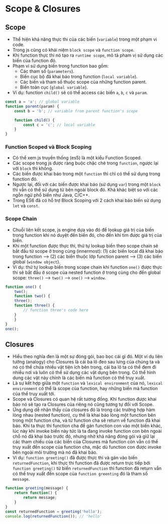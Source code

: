 Scope & Closures
===

## Scope
- Thể hiện khả năng thực thi của các biến (`variable`) trong một phạm vi code.
- Trong js cũng có khái niệm `block scope` và `function scope`.
- Khi function thực thi nó tạo ra `runtime scope`, mô tả pham vị sử dụng các biến của function đó.
- Phạm vi sử dụng biến trong function bao gồm: 
	- Các tham số (`parameters`). 
	- Biến cục bộ đã khai báo trong function (`local variable`).
	- Các biến và tham số thuộc scope của những function parent. 
	- Biến toàn cục (`global variable`).
- Ví dụ: function `child()` sẽ có thể access các biến `a`, `b`, `c` và `param`.

```js
const a = 'a'; // global variable
function parent(param) {
	const b = 'b'; // variable from parent function's scope

	function child() {
		const c = 'c'; // local variable
	}
}
```


### Function Scoped và Block Scoping
- Có thể xem js truyền thống (es5) là một kiểu Function Scoped.
- Các scope trong js được ràng buộc chặc chẻ trong `function`, ngược lại với `block` thì không.
- Các biến được khai báo trong một `function` thì chỉ có thể sử dụng trong function đó. 
- Ngược lại, đối với các biến được khai báo (sử dụng `var`) trong một `block` thì vẫn có thể sử dụng từ bên ngoài block đó. Khá khác biệt so với các ngỗn ngử phổ biến như Java, C/C++.
- Trong ES6 đã có hỗ trợ Block Scoping với 2 cách khai báo biến sử dụng `let` và `const`.

### Scope Chain
- Chuỗi liên kết scope, js engine dựa vào đó để lookup giá trị của biến trong function khi nó duyệt đến biến đó, cho đến khi tìm được giá trị của biến.
- Khi một function được thực thi, thứ tự lookup biến theo scope chain sẽ bắt đầu từ scope ở trong cùng (innermost): (1) các biến local đã khai báo trong function --> (2) các biến thuộc lớp function parent --> (3) các biến global (`window object`).
- Ví dụ: thứ tự lookup biến trong scope chain khi function `one()` được thực thi sẽ bắt đầu ở scope của nested function ở trong cùng cho đến global scope: `three()` --> `two()` --> `one()` --> `window`.

```js
function one() {
	two();
	function two() {
  	three();
  	function three() {
    	// function three's code here
  	}
	}
}
one();
```

## Closures
- Hiểu theo nghĩa đen là một sự đóng gói, bao bọc cái gì đó. Một ví dụ liên tưởng (analogy) cho Closures là cái ba lô đeo sau lưng của chúng ta và nó có thể chứa nhiều vật tiện ích bên trong, cái ba lô ta có thể đem đi nhiều nơi và luôn có thể sử dụng các vật dụng bên trong. Có thể hình dung các vật này chính là các biến mà function có thể truy xuất.
- Là sự kết hợp giữa một `function` và `lexical environment` của nó, `lexical environment` có thể là scope của function, hay những biến mà function của thể truy xuất tới.
- Scope và Closures có quan hệ rất tương đồng. Khi function được khai báo nó sẽ tạo ra Closures của riêng nó cũng tương tự đối với Scope. 
- Ứng dụng dễ nhận thấy của closures đó là trong các trường hợp hàm lòng nhau (nested function), cụ thể là khai báo lòng một function bên trong một function cha, và từ function cha sẽ return về function đã khai báo. Khi ta thực thi function cha để gán function con vào một biến khác, lúc này khi invoke biến này tức là ta đang invoke function con bên ngoài chỗ nó đã khai báo trước đó, nhưng nhờ khả năng đóng gói và giữ lại các tham chiếu của các biến của Closures mà function còn vẫn có thể truy xuất đến scope của function cha, mặc dù function con được invoke bên ngoài môi trường mà nó đã khai báo.
- Ví dụ: `function greeting()` đã được thực thi và gán vào biến `returnedFunction`, khi thực thi function đã được return trực tiếp bởi `function greeting()` từ biến `returnedFunction` thì function đã return vẫn có thể truy xuất đến scope của `function greenting` đó là tham số `message`.

```js
function greeting(message) {
	return function() {
		return message;
	}
}
const returnedFunction = greeting('hello');
console.log(returnedFunction()); // 'hello'
```